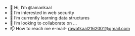 - 👋 Hi, I’m @amankaal
- 👀 I’m interested in web security
- 🌱 I’m currently learning data structures
- 💞️ I’m looking to collaborate on ...
- 📫 How to reach me e-mail- rawatkaal2162001@gmail.com

<!---
amankaal/amankaal is a ✨ special ✨ repository because its `README.md` (this file) appears on your GitHub profile.
You can click the Preview link to take a look at your changes.
--->
